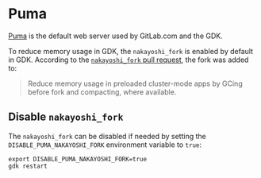 # Puma

[Puma](https://github.com/puma/puma) is the default web server used by GitLab.com and
the GDK.

To reduce memory usage in GDK, the `nakayoshi_fork` is enabled by default in GDK.
According to the
[`nakayoshi_fork` pull request](https://github.com/puma/puma/pull/2256), the fork was
added to:

> Reduce memory usage in preloaded cluster-mode apps by GCing before
> fork and compacting, where available.

## Disable `nakayoshi_fork`

The `nakayoshi_fork` can be disabled if needed by setting the
`DISABLE_PUMA_NAKAYOSHI_FORK` environment variable to `true`:

```shell
export DISABLE_PUMA_NAKAYOSHI_FORK=true
gdk restart
```
